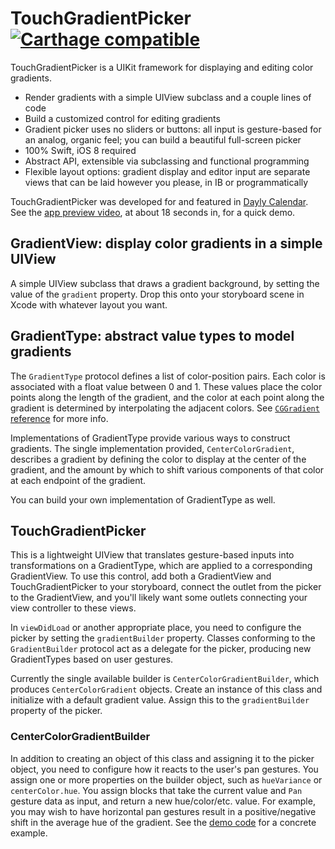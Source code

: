 # TouchGradientPicker [![Carthage compatible](https://img.shields.io/badge/Carthage-compatible-4BC51D.svg?style=flat)](https://github.com/Carthage/Carthage)

TouchGradientPicker is a UIKit framework for displaying and editing color gradients.

- Render gradients with a simple UIView subclass and a couple lines of code
- Build a customized control for editing gradients
- Gradient picker uses no sliders or buttons: all input is gesture-based for an analog, organic feel; you can build a beautiful full-screen picker
- 100% Swift, iOS 8 required
- Abstract API, extensible via subclassing and functional programming
- Flexible layout options: gradient display and editor input are separate views that can be laid however you please, in IB or programmatically

TouchGradientPicker was developed for and featured in [Dayly Calendar][]. See the [app preview video][video], at about 18 seconds in, for a quick demo.

## GradientView: display color gradients in a simple UIView

A simple UIView subclass that draws a gradient background, by setting the value of the `gradient` property. Drop this onto your storyboard scene in Xcode with whatever layout you want.

## GradientType: abstract value types to model gradients

The `GradientType` protocol defines a list of color-position pairs. Each color is associated with a float value between 0 and 1. These values place the color points along the length of the gradient, and the color at each point along the gradient is determined by interpolating the adjacent colors. See [`CGGradient` reference][CGGradient] for more info.

Implementations of GradientType provide various ways to construct gradients. The single implementation provided, `CenterColorGradient`, describes a gradient by defining the color to display at the center of the gradient, and the amount by which to shift various components of that color at each endpoint of the gradient.

You can build your own implementation of GradientType as well.

## TouchGradientPicker

This is a lightweight UIView that translates gesture-based inputs into transformations on a GradientType, which are applied to a corresponding GradientView. To use this control, add both a GradientView and TouchGradientPicker to your storyboard, connect the outlet from the picker to the GradientView, and you'll likely want some outlets connecting your view controller to these views.

In `viewDidLoad` or another appropriate place, you need to configure the picker by setting the `gradientBuilder` property. Classes conforming to the `GradientBuilder` protocol act as a delegate for the picker, producing new GradientTypes based on user gestures.

Currently the single available builder is `CenterColorGradientBuilder`, which produces `CenterColorGradient` objects. Create an instance of this class and initialize with a default gradient value. Assign this to the `gradientBuilder` property of the picker.

### CenterColorGradientBuilder

In addition to creating an object of this class and assigning it to the picker object, you need to configure how it reacts to the user's pan gestures. You assign one or more properties on the builder object, such as `hueVariance` or `centerColor.hue`. You assign blocks that take the current value and `Pan` gesture data as input, and return a new hue/color/etc. value. For example, you may wish to have horizontal pan gestures result in a positive/negative shift in the average hue of the gradient. See the [demo code][] for a concrete example.

[Dayly Calendar]: http://www.esker-apps.com/dayly/
[video]: http://www.esker-apps.com/dayly/demo/
[CGGradient]: https://developer.apple.com/library/ios/documentation/GraphicsImaging/Reference/CGGradient/index.html
[demo code]: https://github.com/mmertsock/TouchGradientPicker/blob/master/TouchGradientPickerDemo/TouchGradientPickerDemo/ViewController.swift
